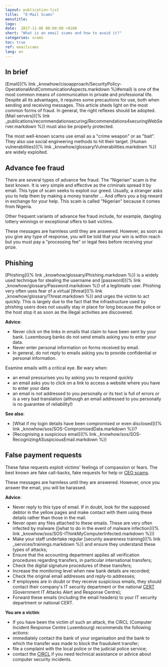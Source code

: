 ```yaml
---
layout: publication-list
title:  "E-Mail Scams"
menutitle: 
logo:
date:  2017-11-06 00:00:00 +0100
short: "What is an email scams and how to avoid it?"
categories: scams
toc: true
ref: emailscams
lang: en
---
```

## In brief
[Email]({% link _knowhow/cisoapproach/SecurityPolicy-OperationalAndCommunicationAspects.markdown %}#email) is one of the most common means of communication in private and professional life. Despite all its advantages, it requires some precautions for use, both when sending and receiving messages. This article sheds light on the most common forms of fraud. In general, the right reflexes should be adopted. [Mail servers]({% link _publications/recommendationsecuring/Recommendations4securingWebServer.markdown %}) must also be properly protected.

The most well-known scams use email as a "crime weapon" or as "bait". They also use social engineering methods to hit their target. [Human vulnerabilities]({% link _knowhow/glossary/Vulnerabilities.markdown %}) are widely exploited.
 
## Advance fee fraud
There are several types of advance fee fraud. The "Nigerian" scam is the best known. It is very simple and effective as the criminals spread it by email. This type of scam seeks to exploit our greed. Usually, a stranger asks you to help them by making a money transfer ... And offers you a big reward in exchange for your help. This scam is called "Nigerian" because it comes from Nigeria.

Other frequent variants of advance fee fraud include, for example, dangling lottery winnings or exceptional offers to bait victims.

These messages are harmless until they are answered. However, as soon as you give any type of response, you will be told that your win is within reach but you must pay a "processing fee" or legal fees before receiving your prize. 

## Phishing
[Phishing]({% link _knowhow/glossary/Phishing.markdown %}) is a widely used technique for stealing the username and [password]({% link _knowhow/glossary/Password.markdown %}) of a legitimate user. Phishing very often uses fear of a virtual [threat]({% link _knowhow/glossary/Threat.markdown %}) and urges the victim to act quickly. This is largely due to the fact that the infrastructure used by phishing users does not usually stay in place for long because the police or the host stop it as soon as the illegal activities are discovered.

**Advice**:
* Never click on the links in emails that claim to have been sent by your bank. Luxembourg banks do not send emails asking you to enter your data.
* Never enter personal information on forms received by email.
* In general, do not reply to emails asking you to provide confidential or personal information.

Examine emails with a critical eye. Be wary when:

* an email pressurises you by asking you to respond quickly
* an email asks you to click on a link to access a website where you have to enter your data
* an email is not addressed to you personally or its text is full of errors or is a very bad translation (although an email addressed to you personally is no guarantee of reliability!)

**See also**:
* [What if my login details have been compromised or even disclosed]({% link _knowhow/sos/SOS-CompromisedData.markdown %})?
* [Recognising a suspicious email]({% link _knowhow/sos/SOS-RecognizingASuspiciousEmail.markdown %})

## False payment requests
These false requests exploit victims' feelings of compassion or fears. The best known are fake call-backs, fake requests for help or [CEO scams](-).

These messages are harmless until they are answered. However, once you answer the email, you will be harassed.

**Advice**:
* Never reply to this type of email. If in doubt, look for the supposed debtor in the yellow pages and make contact with them using these details rather than those in the mail.
* Never open any files attached to these emails. These are very often infected by malware ([what to do in the event of malware infection]({% link _knowhow/sos/SOS-IThinkMyComputerInfected.markdown %}))
* Make your staff undertake regular [security awareness training]({% link _services/trainings.markdown %}) and ensure they understand these types of attacks;
* Ensure that the accounting department applies all verification procedures regarding transfers, in particular international transfers;
* Check the digital signature procedures of these transfers;
* Increase the monitoring level when new bank details are recorded;
* Check the original email addresses and reply-to addresses;
* If employees are in doubt or they receive suspicious emails, they should contact their company's IT security department or the national [CERT](https://www.cert.lu/) (Government IT Attacks Alert and Response Centre);
* Forward these emails (including the email headers) to your IT security department or national CERT.

**You are a victim**:
* If you have been the victim of such an attack, the CIRCL (Computer Incident Response Centre Luxembourg) recommends the following actions:
* immediately contact the bank of your organisation and the bank to which the transfer was made to block the fraudulent transfer;
* file a complaint with the local police or the judicial police service;
* contact the [CIRCL](https://www.circl.lu/contact/) if you need technical assistance or advice about computer security incidents.
